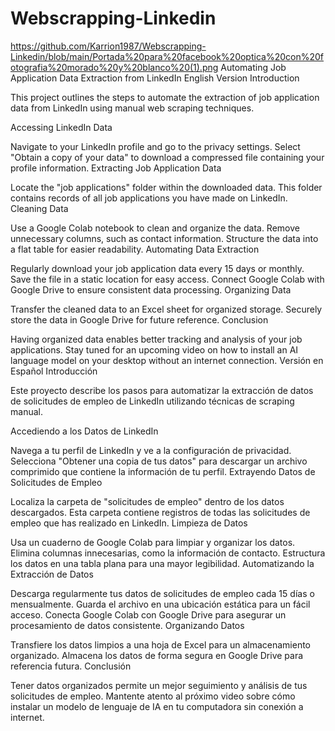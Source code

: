 # Webscrapping-Linkedin
https://github.com/Karrion1987/Webscrapping-Linkedin/blob/main/Portada%20para%20facebook%20optica%20con%20fotografia%20morado%20y%20blanco%20(1).png
Automating Job Application Data Extraction from LinkedIn
English Version
Introduction

This project outlines the steps to automate the extraction of job application data from LinkedIn using manual web scraping techniques.

Accessing LinkedIn Data

Navigate to your LinkedIn profile and go to the privacy settings.
Select "Obtain a copy of your data" to download a compressed file containing your profile information.
Extracting Job Application Data

Locate the "job applications" folder within the downloaded data.
This folder contains records of all job applications you have made on LinkedIn.
Cleaning Data

Use a Google Colab notebook to clean and organize the data.
Remove unnecessary columns, such as contact information.
Structure the data into a flat table for easier readability.
Automating Data Extraction

Regularly download your job application data every 15 days or monthly.
Save the file in a static location for easy access.
Connect Google Colab with Google Drive to ensure consistent data processing.
Organizing Data

Transfer the cleaned data to an Excel sheet for organized storage.
Securely store the data in Google Drive for future reference.
Conclusion

Having organized data enables better tracking and analysis of your job applications.
Stay tuned for an upcoming video on how to install an AI language model on your desktop without an internet connection.
Versión en Español
Introducción

Este proyecto describe los pasos para automatizar la extracción de datos de solicitudes de empleo de LinkedIn utilizando técnicas de scraping manual.

Accediendo a los Datos de LinkedIn

Navega a tu perfil de LinkedIn y ve a la configuración de privacidad.
Selecciona "Obtener una copia de tus datos" para descargar un archivo comprimido que contiene la información de tu perfil.
Extrayendo Datos de Solicitudes de Empleo

Localiza la carpeta de "solicitudes de empleo" dentro de los datos descargados.
Esta carpeta contiene registros de todas las solicitudes de empleo que has realizado en LinkedIn.
Limpieza de Datos

Usa un cuaderno de Google Colab para limpiar y organizar los datos.
Elimina columnas innecesarias, como la información de contacto.
Estructura los datos en una tabla plana para una mayor legibilidad.
Automatizando la Extracción de Datos

Descarga regularmente tus datos de solicitudes de empleo cada 15 días o mensualmente.
Guarda el archivo en una ubicación estática para un fácil acceso.
Conecta Google Colab con Google Drive para asegurar un procesamiento de datos consistente.
Organizando Datos

Transfiere los datos limpios a una hoja de Excel para un almacenamiento organizado.
Almacena los datos de forma segura en Google Drive para referencia futura.
Conclusión

Tener datos organizados permite un mejor seguimiento y análisis de tus solicitudes de empleo.
Mantente atento al próximo video sobre cómo instalar un modelo de lenguaje de IA en tu computadora sin conexión a internet.
